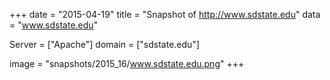 
+++
date = "2015-04-19"
title = "Snapshot of http://www.sdstate.edu"
data = "www.sdstate.edu"

Server = ["Apache"]
domain = ["sdstate.edu"]

  image = "snapshots/2015_16/www.sdstate.edu.png"
+++
#
